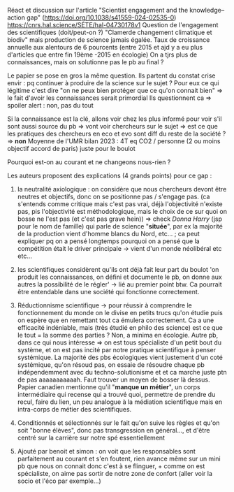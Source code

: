 Réact et discussion sur l'article "Scientist engagement and the knowledge–action gap" (https://doi.org/10.1038/s41559-024-02535-0)
https://cnrs.hal.science/SETE/hal-04730178v1 
Question de l'engagement des scientifiques (doit/peut-on ?)
"Clamerde changement climatique et biodiv" mais production de science jamais égalée. Taux de croissance annuelle aux alentours de 6 pourcents (entre 2015 et ajd y a eu plus d'articles que entre fin 19ème -2015 en écologie)
On a tjrs plus de connaissances, mais on solutionne pas le pb au final ?

Le papier se pose en gros la même question. Ils partent du constat crise envir : pq continuer à produire de la science sur le sujet ? 
Pour eux ce qui légitime c'est dire "on ne peux bien protéger que ce qu'on connait bien" => le fait d'avoir les connaissances serait primordial 
Ils questionnent ca => spoiler alert : non, pas du tout

Si la connaissance est la clé, allons voir chez les plus informé pour voir s'il sont aussi source du pb => vont voir chercheurs sur le sujet => est ce que les pratiques des chercheurs en eco et evo sont diff du reste de la société ? => **non**
Moyenne de l'UMR bilan 2023 : 4T eq CO2 / personne (2 ou moins objectif accord de paris) juste pour le boulot

Pourquoi est-on au courant et ne changeons nous-rien ?

Les auteurs proposent des explications (4 grands points) pour ce gap :
1) la neutralité axiologique : on considère que nous chercheurs devont être neutres et objectifs, donc on se positionne pas / s'engage pas. (ca s'entends comme critique mais c'est pas vrai, déjà l'objectivité n'existe pas, pis l'objectivité est méthodologique, mais le choix de ce sur quoi on bosse ne l'est pas (et c'est pas grave hein)) => check *Donna Harry* (jsp pour le nom de famille) qui parle de science "**située**", par ex la majorité de la production vient d'homme blancs du Nord, etc... ; ca peut expliquer pq on a pensé longtemps pourquoi on a pensé que la compétition était le driver principale → vient d'un monde néolibéral etc etc...
2)  les scientifiques considèrent qu'ils ont déjà fait leur part du boulot 'on produit les connaissances, on défini et documente le pb, on donne aux autres la possibilité de le régler' → lié au premier point btw. Ca pourrait être entendable dans une société qui fonctionne correctement. 
3) Réductionnisme scientifique → pour réussir à comprendre le fonctionnement du monde on le divise en petits trucs qu'on étudie puis on espère que en remettant tout ca émulera correctement. Ca a une efficacité indéniable, mais (très étudié en philo des science) est ce que le tout = la somme des parties ? Non, a minima en écologie. Autre pb, dans ce qui nous intéresse => on est tous spécialiste d'un petit bout du système, et on est pas incité par notre pratique scientifique à penser systémique. La majorité des pbs écologiques vient justement d'un coté systémique, qu'on résoud pas, on essaie de résoudre chaque pb indépendemment avec du techno-solutionisme et et ca marche juste ptn de pas aaaaaaaaaaah. Faut trouver un moyen de bosser là dessus. Papier canadien mentionne qu'il "**manque un métier**", un corps intermédiaire qui recense qui a trouvé quoi, permettre de prendre du recul, faire du lien, un peu analogue à la médiation scientifique mais en intra-corps de métier des scientifiques. 
4) Conditionnés et sélectionnés sur le fait qu'on suive les règles et qu'on soit "bonne élèves", donc pas transgression en général..., et d'être centré sur la carrière sur notre spé essentiellement

5) Ajouté par benoit et simon : on voit que les responsables sont parfaitement au courant et s'en foutent, rien avance même sur un mini pb que nous on connait donc c'est à se flinguer, + comme on est spécialiste, on aime pas sortir de notre zone de confort (aller voir la socio et l'éco par exemple...)




